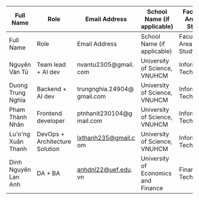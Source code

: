 | Full Name | Role | Email Address | School Name (if applicable) | Faculty / Area of Study | Linkedln Profile URL |
| --- | --- | --- | --- | --- | --- |
| Full Name | Role | Email Address | School Name (if applicable) | Faculty / Area of Study | Linkedln Profile URL |
| Nguyên Vãn Tú | Team lead + AI dev | nvantu2305@gmail. com | University of Science, VNUHCM | Information Technology | https://www.linkedin.com/i n/nguyen-van-tu/ |
| Duong Trung Nghîa | Backend + AI dev | trungnghia.24904@ gmail.com | University of Science, VNUHCM | Information Technology | https://www.linkedin.com/i n/nghia-zun/ |
| Pham Thành Nhân | Frontend developer | ptnhanit230104@g mail.com | University of Science, VNUHCM | Information Technology | https://www.linkedin.com/i n/nhan-pham-53a891323/ |
| Lu'o'ng Xuân Thanh | DevOps + Architecture Solution | Ixthanh235@gmail.c om | University of Science, VNUHCM | Information Technology | https://www.linkedin.com/i n/luongthanh/ |
| Dinh Nguyên Lan Anh | DA + BA | anhdnl22@uef.edu. vn | University of Economics and Finance | Financial Technology | https://www.linkedin.com/i n/ddnlanh/ |
